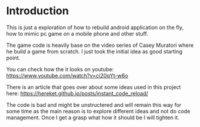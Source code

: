 
# Introduction

This is just a exploration of how to rebuild android application on the fly, how
to mimic pc game on a mobile phone and other stuff.

The game code is heavily base on the video series of Casey Muratori where he
build a game from scratch. I just took the initial idea as good starting point.

You can check how the it looks on youtube: https://www.youtube.com/watch?v=ci20qYt-w6o

There is an article that goes over about some ideas used in this project here: https://hereket.github.io/posts/instant_code_reload/

The code is bad and might be unstructered and will remain this way for some time
as the main reason is to explore different ideas and not do code management.
Once I get a grasp what how it should be I will tighten it.
